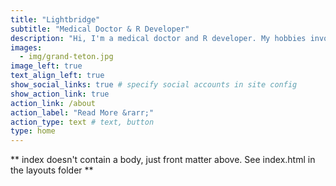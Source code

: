 ```yaml
---
title: "Lightbridge"
subtitle: "Medical Doctor & R Developer"
description: "Hi, I'm a medical doctor and R developer. My hobbies involve learning technical skills such as programming, data science, and building software tools for others and myself."
images:
  - img/grand-teton.jpg
image_left: true
text_align_left: true
show_social_links: true # specify social accounts in site config
show_action_link: true
action_link: /about
action_label: "Read More &rarr;"
action_type: text # text, button
type: home
---
```


** index doesn't contain a body, just front matter above.
See index.html in the layouts folder **
